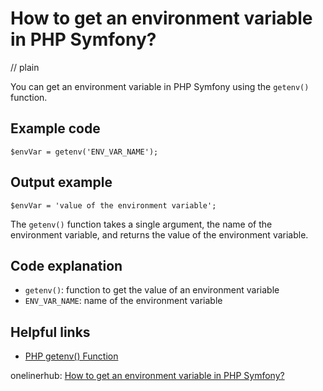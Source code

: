 # How to get an environment variable in PHP Symfony?
// plain

You can get an environment variable in PHP Symfony using the `getenv()` function.

## Example code

```
$envVar = getenv('ENV_VAR_NAME');
```

## Output example

```
$envVar = 'value of the environment variable';
```

The `getenv()` function takes a single argument, the name of the environment variable, and returns the value of the environment variable.

## Code explanation

- `getenv()`: function to get the value of an environment variable
- `ENV_VAR_NAME`: name of the environment variable

## Helpful links
- [PHP getenv() Function](https://www.w3schools.com/php/func_environment_getenv.asp)

onelinerhub: [How to get an environment variable in PHP Symfony?](https://onelinerhub.com/php-symfony/how-to-get-an-environment-variable-in-php-symfony)